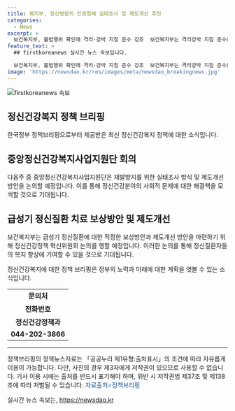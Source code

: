 ```yaml
---
title: 복지부, 정신병원의 인권침해 실태조사 및 제도개선 추진
categories:
  - News
excerpt: >
  보건복지부, 불법행위 확인에 격리·강박 지침 준수 강조  보건복지부는 격리강박 지침 준수를 당부하고, 강원도에 사건 조사 보고를 요청함. 중앙정신건강복지사업지원단은 재발방지를 위한 회의를 개최하여 제도개선방안을 논의할 예정. 정신건강정책 혁신위원회를 통해 적정한 보상방안과 제도개선방안을 마련할 예정. (문의: 보건복지부 정신건강정책과 044-202-3866) [자료출처=정책브리핑 www.korea.kr]
feature_text: >
  ## firstkoreanews 실시간 뉴스 속보입니다.

  보건복지부, 불법행위 확인에 격리·강박 지침 준수 강조  보건복지부는 격리강박 지침 준수를 당부하고, 강원도에 사건 조사 보고를 요청함. 중앙정신건강복지사업지원단은 재발방지를 위한 회의를 개최하여 제도개선방안을 논의할 예정. 정신건강정책 혁신위원회를 통해 적정한 보상방안과 제도개선방안을 마련할 예정. (문의: 보건복지부 정신건강정책과 044-202-3866) [자료출처=정책브리핑 www.korea.kr]
image: 'https://newsdao.kr/res/images/meta/newsdao_breakingnews.jpg'
---
```


<p><img src="https://newsdao.kr/res/images/meta/newsdao_breakingnews.jpg" alt="firstkoreanews 속보" /></p>

<h2 data-ke-size="size26">정신건강복지 정책 브리핑</h2>

<p data-ke-size="size16">한국정부 정책브리핑으로부터 제공받은 최신 정신건강복지 정책에 대한 소식입니다.</p>

<h2>중앙정신건강복지사업지원단 회의</h2>

<p data-ke-size="size16">다음주 중 중앙정신건강복지사업지원단은 재발방지를 위한 실태조사 방식 및 제도개선방안을 논의할 예정입니다. 이를 통해 정신건강분야의 사회적 문제에 대한 해결책을 모색할 것으로 기대됩니다.</p>

<h2>급성기 정신질환 치료 보상방안 및 제도개선</h2>

<p data-ke-size="size16">보건복지부는 급성기 정신질환에 대한 적정한 보상방안과 제도개선 방안을 마련하기 위해 정신건강정책 혁신위원회 논의를 행할 예정입니다. 이러한 논의를 통해 정신질환자들의 복지 향상에 기여할 수 있을 것으로 기대됩니다.</p>

<p data-ke-size="size16">정신건강복지에 대한 정책 브리핑은 정부의 노력과 미래에 대한 계획을 엿볼 수 있는 소식입니다.</p>

<table>
    <tr>
        <td style="text-align: center; height: 17px;"><b>문의처</b></td>
    </tr>
    <tr>
        <td style="text-align: center; height: 17px;"><b>전화번호</b></td>
    </tr>
    <tr>
        <td style="text-align: center; height: 17px;"><b>정신건강정책과</b></td>
    </tr>
    <tr>
        <td style="text-align: center; height: 17px;"><b>044-202-3866</b></td>
    </tr>
</table>

<hr>

<p data-ke-size="size16">정책브리핑의 정책뉴스자료는 「공공누리 제1유형:출처표시」의 조건에 따라 자유롭게 이용이 가능합니다. 다만, 사진의 경우 제3자에게 저작권이 있으므로 사용할 수 없습니다. 기사 이용 시에는 출처를 반드시 표기해야 하며, 위반 시 저작권법 제37조 및 제138조에 따라 처벌될 수 있습니다. <span style="color: #1a5490;">자료출처=정책브리핑 </span></p>
실시간 뉴스 속보는, <a href="https://newsdao.kr" rel="dofollow">https://newsdao.kr</a>


